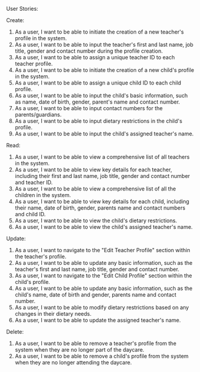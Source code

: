 User Stories:

Create:

1. As a user, I want to be able to initiate the creation of a new teacher's profile in the system.
2. As a user, I want to be able to input the teacher's first and last name, job title, gender and contact number during the profile creation.
3. As a user, I want to be able to assign a unique teacher ID to each teacher profile.
4. As a user, I want to be able to initiate the creation of a new child's profile in the system.
5. As a user, I want to be able to assign a unique child ID to each child profile.
6. As a user, I want to be able to input the child's basic information, such as name, date of birth, gender, parent's name and contact number.
7. As a user, I want to be able to input contact numbers for the parents/guardians.
8. As a user, I want to be able to input dietary restrictions in the child's profile.
9. As a user, I want to be able to input the child's assigned teacher's name.


Read:
1. As a user, I want to be able to view a comprehensive list of all teachers in the system.
2. As a user, I want to be able to view key details for each teacher, including their first and last name, job title, gender and contact number and teacher ID.
3. As a user, I want to be able to view a comprehensive list of all the children in the system.
4. As a user, I want to be able to view key details for each child, including their name, date of birth, gender, parents name and contact numbers and child ID.
5. As a user, I want to be able to view the child's dietary restrictions.
6. As a user, I want to be able to view the child's assigned teacher's name.


Update:
1. As a user, I want to navigate to the "Edit Teacher Profile" section within the teacher's profile.
2. As a user, I want to be able to update any basic information, such as the teacher's first and last name, job title, gender and contact number.
3. As a user, I want to navigate to the "Edit Child Profile" section within the child's profile.
4. As a user, I want to be able to update any basic information, such as the child's name, date of birth and gender, parents name and contact number.
5. As a user, I want to be able to modify dietary restrictions based on any changes in their dietary needs.
6. As a user, I want to be able to update the assigned teacher's name.



Delete:
1. As a user, I want to be able to remove a teacher's profile from the system when they are no longer part of the daycare.
2. As a user, I want to be able to remove a child's profile from the system when they are no longer attending the daycare.

